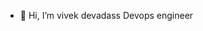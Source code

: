 - 👋 Hi, I’m vivek devadass
Devops engineer 

<!---
vivekD20/vivekD20 is a ✨ special ✨ repository because its `README.md` (this file) appears on your GitHub profile.
You can click the Preview link to take a look at your changes.
--->
